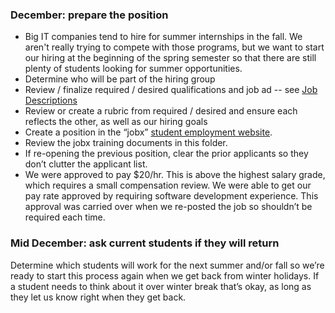 ### December: prepare the position

-   Big IT companies tend to hire for summer internships in the fall. We aren't really trying to compete with those programs, but we want to start our hiring at the beginning of the spring semester so that there are still plenty of students looking for summer opportunities.
-   Determine who will be part of the hiring group
-   Review / finalize required / desired qualifications and job ad -- see [Job Descriptions](https://docs.google.com/document/d/1cA1V8GTcqeEtP_LVudi1LOA-nYBWRCNgB2380JSg2mU/edit)
-   Review or create a rubric from required / desired and ensure each reflects the other, as well as our hiring goals
-   Create a position in the “jobx” [student employment website](http://princeton.edu/se).
-   Review the jobx training documents in this folder.
-   If re-opening the previous position, clear the prior applicants so they don’t clutter the applicant list.
-   We were approved to pay $20/hr. This is above the highest salary grade, which requires a small compensation review. We were able to get our pay rate approved by requiring software development experience. This approval was carried over when we re-posted the job so shouldn’t be required each time.


### Mid December: ask current students if they will return

Determine which students will work for the next summer and/or fall so we’re ready to start this process again when we get back from winter holidays. If a student needs to think about it over winter break that’s okay, as long as they let us know right when they get back.

